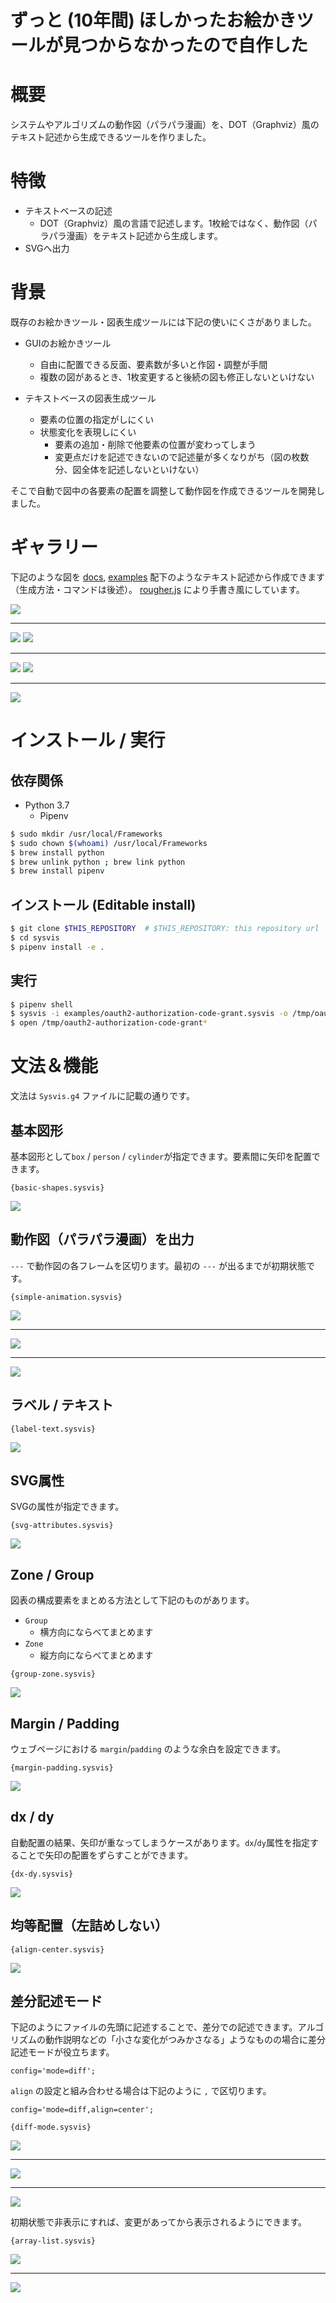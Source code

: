 # ずっと (10年間) ほしかったお絵かきツールが見つからなかったので自作した

# 概要
システムやアルゴリズムの動作図（パラパラ漫画）を、DOT（Graphviz）風のテキスト記述から生成できるツールを作りました。

# 特徴

- テキストベースの記述
	- DOT（Graphviz）風の言語で記述します。1枚絵ではなく、動作図（パラパラ漫画）をテキスト記述から生成します。
- SVGへ出力

# 背景
既存のお絵かきツール・図表生成ツールには下記の使いにくさがありました。

- GUIのお絵かきツール
	- 自由に配置できる反面、要素数が多いと作図・調整が手間
	- 複数の図があるとき、1枚変更すると後続の図も修正しないといけない

- テキストベースの図表生成ツール
	- 要素の位置の指定がしにくい
	- 状態変化を表現しにくい
		- 要素の追加・削除で他要素の位置が変わってしまう
		- 変更点だけを記述できないので記述量が多くなりがち（図の枚数分、図全体を記述しないといけない）

そこで自動で図中の各要素の配置を調整して動作図を作成できるツールを開発しました。

# ギャラリー

下記のような図を [docs](docs), [examples](examples) 配下のようなテキスト記述から作成できます（生成方法・コマンドは後述）。
[rougher.js](https://github.com/signdoubt/rougher) により手書き風にしています。

<img src="gallery/b-link-tree-desc.sysvis.0008.svg.r.svg" />

---
<img src="gallery/b-link-tree-desc.sysvis.0011.svg.r.svg" />
<img src="gallery/distributed-kvs.sysvis.0003.svg.r.svg" />

---
<img src="gallery/distributed-kvs.sysvis.0007.svg.r.svg" />
<img src="gallery/oauth2-authorization-code-grant.sysvis.0001.svg.r.svg" />

---
<img src="gallery/oauth2-authorization-code-grant.sysvis.0003.svg.r.svg" />


# インストール / 実行

## 依存関係

- Python 3.7
    - Pipenv

```sh
$ sudo mkdir /usr/local/Frameworks
$ sudo chown $(whoami) /usr/local/Frameworks
$ brew install python
$ brew unlink python ; brew link python
$ brew install pipenv
```

## インストール (Editable install)

```sh
$ git clone $THIS_REPOSITORY  # $THIS_REPOSITORY: this repository url
$ cd sysvis
$ pipenv install -e .
```

## 実行

```sh
$ pipenv shell
$ sysvis -i examples/oauth2-authorization-code-grant.sysvis -o /tmp/oauth2-authorization-code-grant
$ open /tmp/oauth2-authorization-code-grant*
```

# 文法＆機能

文法は `Sysvis.g4` ファイルに記載の通りです。

## 基本図形

基本図形として`box` / `person` / `cylinder`が指定できます。要素間に矢印を配置できます。

```
{basic-shapes.sysvis}
```

<img src="gallery/basic-shapes.sysvis.0000.svg" />

## 動作図（パラパラ漫画）を出力

`---` で動作図の各フレームを区切ります。最初の `---` が出るまでが初期状態です。

```
{simple-animation.sysvis}
```

<img src="gallery/simple-animation.sysvis.0000.svg" />

---
<img src="gallery/simple-animation.sysvis.0001.svg" />

---
<img src="gallery/simple-animation.sysvis.0002.svg" />

## ラベル / テキスト

```
{label-text.sysvis}
```

<img src="gallery/label-text.sysvis.0000.svg" />

## SVG属性

SVGの属性が指定できます。

```
{svg-attributes.sysvis}
```

<img src="gallery/svg-attributes.sysvis.0000.svg" />

## Zone / Group

図表の構成要素をまとめる方法として下記のものがあります。

- `Group`
	- 横方向にならべてまとめます
- `Zone` 
	- 縦方向にならべてまとめます

```
{group-zone.sysvis}
```

<img src="gallery/group-zone.sysvis.0000.svg" />

## Margin / Padding

ウェブページにおける `margin`/`padding` のような余白を設定できます。

```
{margin-padding.sysvis}
```

<img src="gallery/margin-padding.sysvis.0000.svg" />


## dx / dy

自動配置の結果、矢印が重なってしまうケースがあります。`dx`/`dy`属性を指定することで矢印の配置をずらすことができます。

```
{dx-dy.sysvis}
```

<img src="gallery/dx-dy.sysvis.0000.svg" />

## 均等配置（左詰めしない）

```
{align-center.sysvis}
```

<img src="gallery/align-center.sysvis.0000.svg" />

## 差分記述モード

下記のようにファイルの先頭に記述することで、差分での記述できます。アルゴリズムの動作説明などの「小さな変化がつみかさなる」ようなものの場合に差分記述モードが役立ちます。

```
config='mode=diff';
```

`align` の設定と組み合わせる場合は下記のように `,` で区切ります。

```
config='mode=diff,align=center';
```


```
{diff-mode.sysvis}
```

<img src="gallery/diff-mode.sysvis.0000.svg" />

---
<img src="gallery/diff-mode.sysvis.0001.svg" />

---
<img src="gallery/diff-mode.sysvis.0002.svg" />

初期状態で非表示にすれば、変更があってから表示されるようにできます。

```
{array-list.sysvis}
```

<img src="gallery/array-list.sysvis.0001.svg" />

---
<img src="gallery/array-list.sysvis.0002.svg" />
